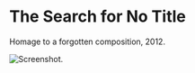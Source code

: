 # The Search for No Title

Homage to a forgotten composition, 2012.

![Screenshot.](https://netplasticism.com/images/screenshot-1024x768-122.jpg)
